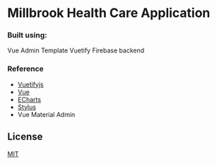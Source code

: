 
# Millbrook Health Care Application 

### Built using: 
Vue Admin Template
Vuetify
Firebase backend

### Reference

* [Vuetifyjs](https://vuetifyjs.com/)
* [Vue](https://vuejs.org/index.html/)
* [ECharts](http://echarts.baidu.com/option.html)
* [Stylus](http://stylus-lang.com/)
*  Vue Material Admin


## License

[MIT](https://github.com/tookit/vue-material-admin/blob/master/LICENSE)
